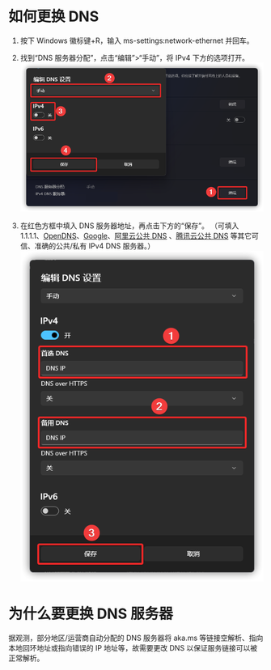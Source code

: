 # 如何更换 DNS
1. 按下 Windows 徽标键+R，输入 ms-settings:network-ethernet 并回车。

2. 找到“DNS 服务器分配”，点击“编辑”>“手动”，将 IPv4 下方的选项打开。
![](assets\appendix\change-DNS\edit.png)

3. 在红色方框中填入 DNS 服务器地址，再点击下方的“保存”。
（可填入 1.1.1.1、[OpenDNS](https://www.opendns.com)、[Google](https://developers.google.cn/speed/public-dns)、[阿里云公共 DNS](https://alidns.com) 、[腾讯云公共 DNS](https://dns.pub) 等其它可信、准确的公共/私有 IPv4 DNS 服务器。）
![](assets\appendix\change-DNS\enter-and-change.png)

# 为什么要更换 DNS 服务器
据观测，部分地区/运营商自动分配的 DNS 服务器将 aka.ms 等链接空解析、指向本地回环地址或指向错误的 IP 地址等，故需要更改 DNS 以保证服务链接可以被正常解析。